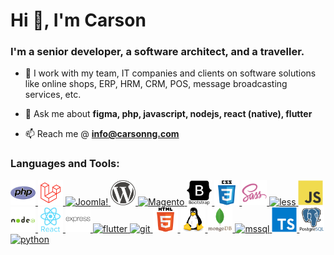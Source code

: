 <h1>Hi 👋, I'm Carson</h1>
<h3>I'm a senior developer, a software architect, and a traveller.</h3>

- 📝 I work with my team, IT companies and clients on software solutions like online shops, ERP, HRM, CRM, POS, message broadcasting services, etc.

- 💬 Ask me about **figma, php, javascript, nodejs, react (native), flutter**

- 📫 Reach me @ **info@carsonng.com**

<h3 align="left">Languages and Tools:</h3>
<p align="left">
    <a href="https://www.php.net">
        <img alt="PHP" height="40" width="40"
            src="https://raw.githubusercontent.com/github/explore/ccc16358ac4530c6a69b1b80c7223cd2744dea83/topics/php/php.png" />
    </a>
    <a href="https://laravel.com">
        <img alt="PHP" height="40" width="40"
            src="https://raw.githubusercontent.com/github/explore/56a826d05cf762b2b50ecbe7d492a839b04f3fbf/topics/laravel/laravel.png" />
    </a>
    <a href="https://www.joomla.org">
        <img alt="Joomla!" height="40" width="40"
            src="https://cdn.joomla.org/images/Joomla_logo.png" />
    </a>
    <a href="https://wordpress.com/">
        <img alt="WordPress" height="40" width="40"
            src="https://raw.githubusercontent.com/github/explore/80688e429a7d4ef2fca1e82350fe8e3517d3494d/topics/wordpress/wordpress.png" />
    </a>
    <a href="https://magento.com/products/magento-open-source">
        <img alt="Magento" height="40" width="40"
            src="https://www.adobe.com/content/dam/cc/icons/Adobe_Corporate_Horizontal_Red_HEX.svg" />
    </a>
    <a href="https://getbootstrap.com" target="_blank" rel="noreferrer"> <img
            src="https://raw.githubusercontent.com/devicons/devicon/master/icons/bootstrap/bootstrap-plain-wordmark.svg"
            alt="bootstrap" width="40" height="40" /> </a>
    <a href="https://www.w3schools.com/css/" target="_blank" rel="noreferrer"> <img
            src="https://raw.githubusercontent.com/devicons/devicon/master/icons/css3/css3-original-wordmark.svg"
            alt="css3" width="40" height="40" /> </a>
    <a href="https://sass-lang.com" target="_blank" rel="noreferrer">
        <img src="https://raw.githubusercontent.com/devicons/devicon/master/icons/sass/sass-original.svg" alt="sass"
            width="40" height="40" /> </a>
    <a href="https://lesscss.org" target="_blank" rel="noreferrer">
        <img src="https://camo.githubusercontent.com/12c79be4b05f972b742c079fd5d0c1085729ea21a0d9263300cd6e9fa3ee9366/687474703a2f2f6c6573736373732e6f72672f7075626c69632f696d672f6c6573735f6c6f676f2e706e67"
            alt="less" width="40" /> </a>
    <a href="https://developer.mozilla.org/en-US/docs/Web/JavaScript" target="_blank" rel="noreferrer"> <img
            src="https://raw.githubusercontent.com/devicons/devicon/master/icons/javascript/javascript-original.svg"
            alt="javascript" width="40" height="40" /> </a>
    <a href="https://nodejs.org" target="_blank" rel="noreferrer"> <img
            src="https://raw.githubusercontent.com/devicons/devicon/master/icons/nodejs/nodejs-original-wordmark.svg"
            alt="nodejs" width="40" height="40" /> </a>
    <a href="https://reactjs.org/" target="_blank" rel="noreferrer"> <img
            src="https://raw.githubusercontent.com/devicons/devicon/master/icons/react/react-original-wordmark.svg"
            alt="react" width="40" height="40" /> </a>
    <a href="https://expressjs.com" target="_blank" rel="noreferrer">
        <img src="https://raw.githubusercontent.com/devicons/devicon/master/icons/express/express-original-wordmark.svg"
            alt="express" width="40" height="40" /> </a>
    <a href="https://flutter.dev" target="_blank" rel="noreferrer">
        <img src="https://res.cloudinary.com/startup-grind/image/upload/c_fill,dpr_3,f_auto,g_center,h_175,q_auto:good,w_175/v1/gcs/platform-data-dsc/events/logo_flutter_1080px_clr_L2rVVlB.png"
            alt="flutter" width="40" height="40" /> </a>
    <a href="https://git-scm.com/" target="_blank" rel="noreferrer"> <img
            src="https://www.vectorlogo.zone/logos/git-scm/git-scm-icon.svg" alt="git" width="40" height="40" /> </a>
    <a href="https://www.w3.org/html/" target="_blank" rel="noreferrer"> <img
            src="https://raw.githubusercontent.com/devicons/devicon/master/icons/html5/html5-original-wordmark.svg"
            alt="html5" width="40" height="40" /> </a>
    <a href="https://www.linux.org/" target="_blank" rel="noreferrer"> <img
            src="https://raw.githubusercontent.com/devicons/devicon/master/icons/linux/linux-original.svg" alt="linux"
            width="40" height="40" /> </a>
    <a href="https://www.mongodb.com/" target="_blank" rel="noreferrer"> <img
            src="https://raw.githubusercontent.com/devicons/devicon/master/icons/mongodb/mongodb-original-wordmark.svg"
            alt="mongodb" width="40" height="40" /> </a>
    <a href="https://www.microsoft.com/en-us/sql-server" target="_blank" rel="noreferrer"> <img
            src="https://www.svgrepo.com/show/303229/microsoft-sql-server-logo.svg" alt="mssql" width="40"
            height="40" /> </a>
    <a href="https://www.typescriptlang.org/" target="_blank" rel="noreferrer"> <img
            src="https://raw.githubusercontent.com/devicons/devicon/master/icons/typescript/typescript-original.svg"
            alt="typescript" width="40" height="40" /> </a>
    <a href="https://www.postgresql.org" target="_blank" rel="noreferrer"> <img
            src="https://raw.githubusercontent.com/devicons/devicon/master/icons/postgresql/postgresql-original-wordmark.svg"
            alt="postgresql" width="40" height="40" /> </a>
    <a href="https://www.python.org" target="_blank" rel="noreferrer"> <img
            src="https://upload.wikimedia.org/wikipedia/commons/thumb/c/c3/Python-logo-notext.svg/2048px-Python-logo-notext.svg.png"
            alt="python" width="40" height="40" /> </a>
</p>
<!--<p><img src="https://github-readme-stats.vercel.app/api/top-langs?username=carsonng&show_icons=true&locale=en&layout=compact"
        alt="carsonng" /></p>-->
